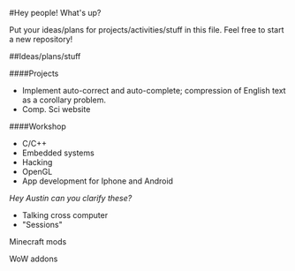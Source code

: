 #Hey people!
What's up?

Put your ideas/plans for projects/activities/stuff in this file. Feel free to start a new repository!


##Ideas/plans/stuff

####Projects
- Implement auto-correct and auto-complete; compression of English text as a corollary problem.
- Comp. Sci website

####Workshop
- C/C++
- Embedded systems
- Hacking
- OpenGL
- App development for Iphone and Android


_Hey Austin can you clarify these?_
- Talking cross computer
- "Sessions"

Minecraft mods

WoW addons

